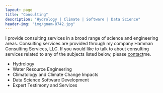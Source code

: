 ```yaml
---
layout: page
title: "Consulting"
description: "Hydrology | Climate | Software | Data Science"
header-img: "img/gnam-8742.jpg"
---
```


I provide consulting services in a broad range of science and engineering areas. Consulting services are provided through my company Hamman Consulting Services, LLC. If you would like to talk to about consulting services related to any of the subjects listed below, please [contact](/contact)me.

- Hydrology
- Water Resource Engineering
- Climatology and Climate Change Impacts
- Data Science Software Development
- Expert Testimony and Services
